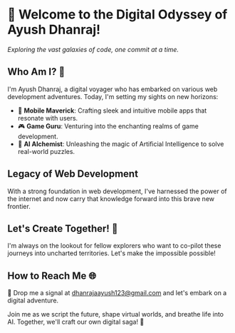 # 🚀 Welcome to the Digital Odyssey of Ayush Dhanraj!

_Exploring the vast galaxies of code, one commit at a time._

## Who Am I? 🌟

I'm Ayush Dhanraj, a digital voyager who has embarked on various web development adventures. Today, I'm setting my sights on new horizons:

- 📱 **Mobile Maverick**: Crafting sleek and intuitive mobile apps that resonate with users.
- 🎮 **Game Guru**: Venturing into the enchanting realms of game development.
- 🤖 **AI Alchemist**: Unleashing the magic of Artificial Intelligence to solve real-world puzzles.

## Legacy of Web Development

With a strong foundation in web development, I've harnessed the power of the internet and now carry that knowledge forward into this brave new frontier.

## Let's Create Together! 🌌

I'm always on the lookout for fellow explorers who want to co-pilot these journeys into uncharted territories. Let's make the impossible possible!

## How to Reach Me 🌐

📧 Drop me a signal at dhanrajaayush123@gmail.com and let's embark on a digital adventure.

Join me as we script the future, shape virtual worlds, and breathe life into AI. Together, we'll craft our own digital saga! 🚁

<!---
Ayush-2001-Dhanraj/Ayush-2001-Dhanraj is a ✨ special ✨ repository because its `README.md` (this file) appears on your GitHub profile.
You can click the Preview link to take a look at your changes.
--->
